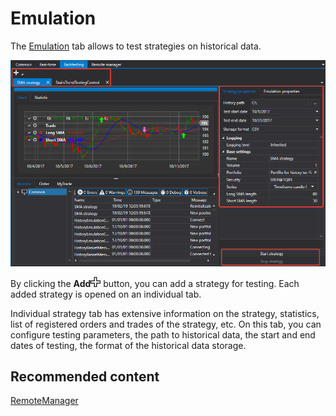 # Emulation

The [Emulation](Shell_emulation.md) tab allows to test strategies on historical data.

![Shell emulation 00](../images/Shell_emulation_00.png)

By clicking the **Add**![Designer Creation tool 00](../images/Designer_Creation_tool_00.png) button, you can add a strategy for testing. Each added strategy is opened on an individual tab.

Individual strategy tab has extensive information on the strategy, statistics, list of registered orders and trades of the strategy, etc. On this tab, you can configure testing parameters, the path to historical data, the start and end dates of testing, the format of the historical data storage. 

## Recommended content

[RemoteManager](Shell_RemoteManager.md)
